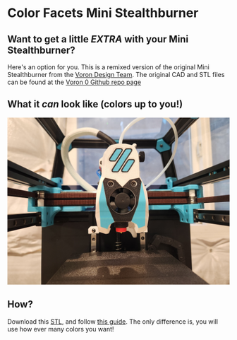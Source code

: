 # Color Facets Mini Stealthburner

## Want to get a little _EXTRA_ with your Mini Stealthburner? 
Here's an option for you. This is a remixed version of the original Mini Stealthburner from the [Voron Design Team](vorondesign.com). The original CAD and
STL files can be found at the [Voron 0 Github repo page](https://github.com/VoronDesign/Voron-0)

## What it _can_ look like (colors up to you!)
![Example Print Picture](color_facets_mini_stealthburner.jpg)

## How?
Download this [STL](color_facets_mini_stealthburner.stl), and follow [this guide](https://docs.vorondesign.com/community/howto/mikhail/multi-colour-prints-with-a-single-nozzle.html). The only difference is, you will use how ever many colors you want!




